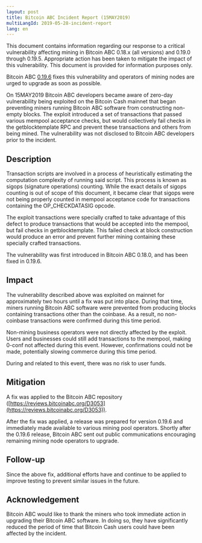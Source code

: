 ```yaml
---
layout: post
title: Bitcoin ABC Incident Report (15MAY2019)
multiLangId: 2019-05-28-incident-report
lang: en
---
```


This document contains information regarding our response to a critical vulnerability affecting mining in Bitcoin ABC 0.18.x (all versions) and 0.19.0 through 0.19.5. Appropriate action has been taken to mitigate the impact of this vulnerability. This document is provided for information purposes only.

Bitcoin ABC [0.19.6](https://download.bitcoinabc.org/0.19.6/) fixes this vulnerability and operators of mining nodes are urged to upgrade as soon as possible.

On 15MAY2019 Bitcoin ABC developers became aware of zero-day vulnerability being exploited on the Bitcoin Cash mainnet that began preventing miners running Bitcoin ABC software from constructing non-empty blocks. The exploit introduced a set of transactions that passed various mempool acceptance checks, but would collectively fail checks in the getblocktemplate RPC and prevent these transactions and others from being mined. The vulnerability was not disclosed to Bitcoin ABC developers prior to the incident.

## Description

Transaction scripts are involved in a process of heuristically estimating the computation complexity of running said script. This process is known as sigops (signature operations) counting. While the exact details of sigops counting is out of scope of this document, it became clear that sigops were not being properly counted in mempool acceptance code for transactions containing the OP_CHECKDATASIG opcode.

The exploit transactions were specially crafted to take advantage of this defect to produce transactions that would be accepted into the mempool, but fail checks in getblocktemplate. This failed check at block construction would produce an error and prevent further mining containing these specially crafted transactions.

The vulnerability was first introduced in Bitcoin ABC 0.18.0, and has been fixed in 0.19.6.

## Impact

The vulnerability described above was exploited on mainnet for approximately two hours until a fix was put into place. During that time, miners running Bitcoin ABC software were prevented from producing blocks containing transactions other than the coinbase. As a result, no non-coinbase transactions were confirmed during this time period.

Non-mining business operators were not directly affected by the exploit. Users and businesses could still add transactions to the mempool, making 0-conf not affected during this event. However, confirmations could not be made, potentially slowing commerce during this time period.

During and related to this event, there was no risk to user funds.

## Mitigation

A fix was applied to the Bitcoin ABC repository ([https://reviews.bitcoinabc.org/D3053](https://reviews.bitcoinabc.org/D3053)).

After the fix was applied, a release was prepared for version 0.19.6 and immediately made available to various mining pool operators. Shortly after the 0.19.6 release, Bitcoin ABC sent out public communications encouraging remaining mining node operators to upgrade.

## Follow-up

Since the above fix, additional efforts have and continue to be applied to improve testing to prevent similar issues in the future.

## Acknowledgement

Bitcoin ABC would like to thank the miners who took immediate action in upgrading their Bitcoin ABC software. In doing so, they have significantly reduced the period of time that Bitcoin Cash users could have been affected by the incident.
